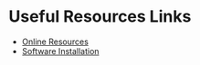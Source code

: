 Useful Resources Links
=========

* [Online Resources](https://github.com/pohchen/Useful-resources/blob/master/online-resources.md)
* [Software Installation](https://github.com/pohchen/Useful-resources/blob/master/software-installation.md)

